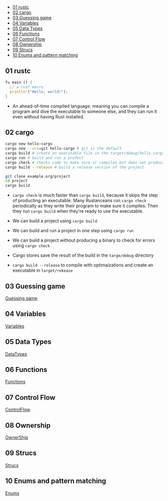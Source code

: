 #

- [01 rustc](#01-rustc)
- [02 cargo](#02-cargo)
- [03 Guessing game](#03-guessing-game)
- [04 Variables](#04-variables)
- [05 Data Types](#05-data-types)
- [06 Functions](#06-functions)
- [07 Control Flow](#07-control-flow)
- [08 Ownership](#08-ownership)
- [09 Strucs](#09-strucs)
- [10 Enums and pattern matching](#10-enums-and-pattern-matching)

## 01 rustc

```rs
fu main () {
  // a rust macro
  println!("Hello, world!");
}
```

- An ahead-of-time compiled language, meaning you can compile a program and dive the executable to someone else, and they can run it even without having Rust installed.

## 02 cargo

```sh
cargo new hello-cargo
cargo new --vcs=git hello-cargo # git is the default
cargo build # create an executable file in the target/debug/hello_cargo directory
cargo run # build and run a profect
cargo check # checks code to make sure it compiles but does not produce an executable
cargo build --release # build a release version of the project
```

```sh
git clone example.org/project
cd project
cargo build
```

- `cargo check` is much faster than `cargo build`, because it skips the step of producting an executable. Many Rustanceans run `cargo check` periodically as they write their program to make sure it compiles. Then they run `cargo build` when they're ready to use the executable.

- We can build a project using `cargo build`
- We can build and run a project in one step using `cargo run`
- We can build a project without producing a binary to check for errors using `cargo check`
- Cargo stores save the result of the build in the `targe/debug` directory
- `cargo build --release` to compile with optimaizations and create an executable in `target/rekease`

## 03 Guessing game

[Guessing game](./Guessing_game.md)

## 04 Variables

[Variables](./Variables.md)

## 05 Data Types

[DataTypes](./DataTypes.md)

## 06 Functions

[Functions](./Functions.md)

## 07 Control Flow

[ControlFlow](./ControlFlow.md)

## 08 Ownership

[OwnerShip](./OwnerShip.md)

## 09 Strucs

[Strucs](./Strucs.md)

## 10 Enums and pattern matching

[Enums](./Enums.md)
